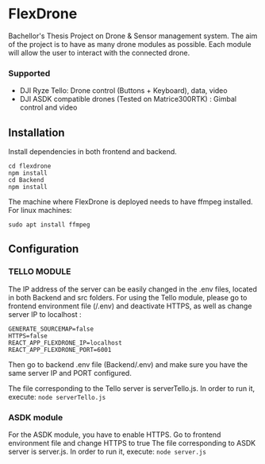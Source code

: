 # FlexDrone

Bachellor's Thesis Project on Drone & Sensor management system.
The aim of the project is to have as many drone modules as possible. Each module will allow the user to interact with the connected drone.

### Supported
- DJI Ryze Tello: Drone control (Buttons + Keyboard), data, video
- DJI ASDK compatible drones (Tested on Matrice300RTK) : Gimbal control and video

## Installation

Install dependencies in both frontend and backend.

```
cd flexdrone
npm install
cd Backend
npm install
```

The machine where FlexDrone is deployed needs to have ffmpeg installed.
For linux machines:

```sudo apt install ffmpeg```

## Configuration

### TELLO MODULE
The IP address of the server can be easily changed in the .env files, located in both Backend and src folders.
For using the Tello module, please go to frontend environment file (/.env) and deactivate HTTPS, as well as change server IP to localhost :
```
GENERATE_SOURCEMAP=false
HTTPS=false
REACT_APP_FLEXDRONE_IP=localhost
REACT_APP_FLEXDRONE_PORT=6001
```
Then go to backend .env file (Backend/.env) and make sure you have the same server IP and PORT configured.

The file corresponding to the Tello server is serverTello.js. In order to run it, execute:
```node serverTello.js```

### ASDK module

For the ASDK module, you have to enable HTTPS. Go to frontend environment file and change HTTPS to true
The file corresponding to ASDK server is server.js. In order to run it, execute:
```node server.js```




